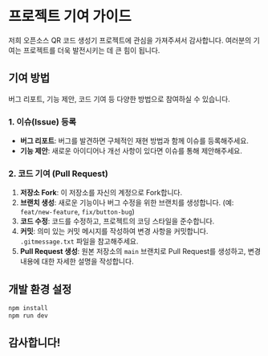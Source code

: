 # 프로젝트 기여 가이드

저희 오픈소스 QR 코드 생성기 프로젝트에 관심을 가져주셔서 감사합니다. 여러분의 기여는 프로젝트를 더욱 발전시키는 데 큰 힘이 됩니다.

## 기여 방법

버그 리포트, 기능 제안, 코드 기여 등 다양한 방법으로 참여하실 수 있습니다.

### 1. 이슈(Issue) 등록

- **버그 리포트**: 버그를 발견하면 구체적인 재현 방법과 함께 이슈를 등록해주세요.
- **기능 제안**: 새로운 아이디어나 개선 사항이 있다면 이슈를 통해 제안해주세요.

### 2. 코드 기여 (Pull Request)

1.  **저장소 Fork**: 이 저장소를 자신의 계정으로 Fork합니다.
2.  **브랜치 생성**: 새로운 기능이나 버그 수정을 위한 브랜치를 생성합니다. (예: `feat/new-feature`, `fix/button-bug`)
3.  **코드 수정**: 코드를 수정하고, 프로젝트의 코딩 스타일을 준수합니다.
4.  **커밋**: 의미 있는 커밋 메시지를 작성하여 변경 사항을 커밋합니다. `.gitmessage.txt` 파일을 참고해주세요.
5.  **Pull Request 생성**: 원본 저장소의 `main` 브랜치로 Pull Request를 생성하고, 변경 내용에 대한 자세한 설명을 작성합니다.

## 개발 환경 설정

```bash
npm install
npm run dev
```

## 감사합니다!
